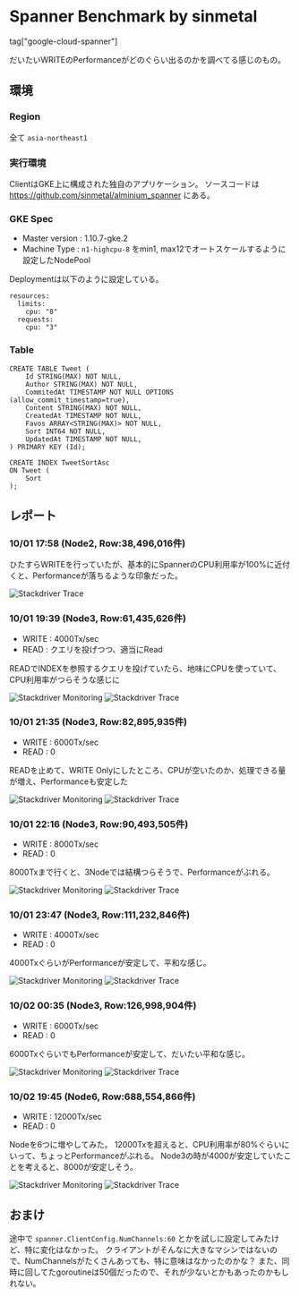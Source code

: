 # Spanner Benchmark by sinmetal

tag["google-cloud-spanner"]

だいたいWRITEのPerformanceがどのぐらい出るのかを調べてる感じのもの。

## 環境

### Region

全て `asia-northeast1`

### 実行環境

ClientはGKE上に構成された独自のアプリケーション。
ソースコードは https://github.com/sinmetal/alminium_spanner にある。

### GKE Spec

* Master version : 1.10.7-gke.2
* Machine Type : `n1-highcpu-8` をmin1, max12でオートスケールするように設定したNodePool

Deploymentは以下のように設定している。

```
resources:
  limits:
    cpu: "8"
  requests:
    cpu: "3"
```

### Table

```
CREATE TABLE Tweet (
    Id STRING(MAX) NOT NULL,
    Author STRING(MAX) NOT NULL,
    CommitedAt TIMESTAMP NOT NULL OPTIONS (allow_commit_timestamp=true),
    Content STRING(MAX) NOT NULL,
    CreatedAt TIMESTAMP NOT NULL,
    Favos ARRAY<STRING(MAX)> NOT NULL,
    Sort INT64 NOT NULL,
    UpdatedAt TIMESTAMP NOT NULL,
) PRIMARY KEY (Id);

CREATE INDEX TweetSortAsc
ON Tweet (
	Sort
);
```
## レポート

### 10/01 17:58 (Node2, Row:38,496,016件)

ひたすらWRITEを行っていたが、基本的にSpannerのCPU利用率が100%に近付くと、Performanceが落ちるような印象だった。

![Stackdriver Trace](20181001-1758-node2-trace.png "Stackdriver Trace")

### 10/01 19:39 (Node3, Row:61,435,626件)

* WRITE : 4000Tx/sec
* READ : クエリを投げつつ、適当にRead

READでINDEXを参照するクエリを投げていたら、地味にCPUを使っていて、CPU利用率がつらそうな感じに

![Stackdriver Monitoring](20181001-1939-node3-monitoring.png "Stackdriver Monitoring")
![Stackdriver Trace](20181001-1939-node3-trace.png "Stackdriver Trace")

### 10/01 21:35 (Node3, Row:82,895,935件)

* WRITE : 6000Tx/sec
* READ : 0

READを止めて、WRITE Onlyにしたところ、CPUが空いたのか、処理できる量が増え、Performanceも安定した

![Stackdriver Monitoring](20181001-2135-node3-monitoring.png "Stackdriver Monitoring")
![Stackdriver Trace](20181001-2135-node3-trace.png "Stackdriver Trace")

### 10/01 22:16 (Node3, Row:90,493,505件)

* WRITE : 8000Tx/sec
* READ : 0

8000Txまで行くと、3Nodeでは結構つらそうで、Performanceがぶれる。

![Stackdriver Monitoring](20181001-2216-node3-monitoring.png "Stackdriver Monitoring")
![Stackdriver Trace](20181001-2216-node3-trace.png "Stackdriver Trace")

### 10/01 23:47 (Node3, Row:111,232,846件)

* WRITE : 4000Tx/sec
* READ : 0

4000TxぐらいがPerformanceが安定して、平和な感じ。

![Stackdriver Monitoring](20181001-2347-node3-monitoring.png "Stackdriver Monitoring")
![Stackdriver Trace](20181001-2347-node3-trace.png "Stackdriver Trace")

### 10/02 00:35 (Node3, Row:126,998,904件)

* WRITE : 6000Tx/sec
* READ : 0

6000TxぐらいでもPerformanceが安定して、だいたい平和な感じ。

![Stackdriver Monitoring](20181002-0035-node3-monitoring.png "Stackdriver Monitoring")
![Stackdriver Trace](20181002-0035-node3-trace.png "Stackdriver Trace")

### 10/02 19:45 (Node6, Row:688,554,866件)

* WRITE : 12000Tx/sec
* READ : 0

Nodeを6つに増やしてみた。
12000Txを超えると、CPU利用率が80%ぐらいにいって、ちょっとPerformanceがぶれる。
Node3の時が4000が安定していたことを考えると、8000が安定しそう。

![Stackdriver Monitoring](20181002-1945-node6-monitoring.png "Stackdriver Monitoring")
![Stackdriver Trace](20181002-1945-node6-trace.png "Stackdriver Trace")

## おまけ

途中で `spanner.ClientConfig.NumChannels:60` とかを試しに設定してみたけど、特に変化はなかった。
クライアントがそんなに大きなマシンではないので、NumChannelsがたくさんあっても、特に意味はなかったのかな？
また、同時に回してたgoroutineは50個だったので、それが少ないとかもあったのかもしれない。
